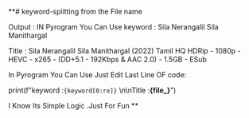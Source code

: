 **# keyword-splitting from the File name 

Output :
IN Pyrogram You Can Use 
keyword : Sila Nerangalil Sila Manithargal  

Title :  Sila Nerangalil Sila Manithargal (2022) Tamil HQ HDRip - 1080p - HEVC - x265 - (DD+5.1 - 192Kbps & AAC 2.0) - 1.5GB - ESub

In Pyrogram You Can Use Just Edit Last Line OF code:

print(f"keyword :<code>{keyword[0:re]}</code> \n\nTitle :<b>{file_}</b>")

I Know Its Simple Logic .Just For Fun **
